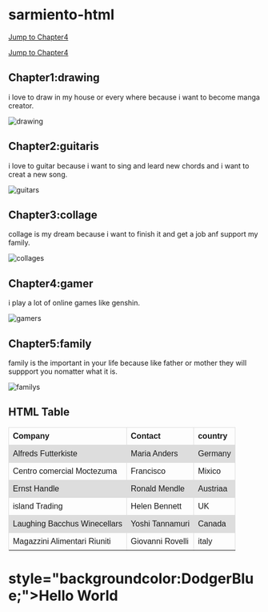 # sarmiento-html

 <!DOCTYPE html>
 <html>
 <body>

 <p><a href="#C4">Jump to Chapter4</a></p>
 <p><a href="#C10">Jump to Chapter4</a></p>

 <h2>Chapter1:drawing</h2>
 <p>i love to draw in my house or every where because i want to become manga creator.</p>
 <img src="drawing.jpg"alt="drawing">
 <h2>Chapter2:guitaris</h2>
 <p>i love to guitar because i want to sing and leard new chords and i want to creat a new song.</p>
  <img src="guitars.jpg"alt="guitars">
 <h2>Chapter3:collage</h2>
 <p>collage is my dream because i want to finish it and get a job anf support my family.</p>
 <img src="collages.jpg"alt="collages">
 <h2>Chapter4:gamer</h2>
 <p>i play a lot of online games like genshin.</p>
 <img src="gamers.jpg"alt="gamers">
 <h2>Chapter5:family</h2>
 <p>family is the important in your life because like father or mother they will suppport you nomatter what it is.</p>
 <img src="familys.jpg"alt="familys">
 <!DOCTYPE html>
 <html>
 <head>
 <style>
 table{font-family:arial,sans-serif;border-collapse:collapse;width:100%;}
 td,th{border:1px solid #dddddd;text-align:left;padding:8px;}
 tr:nth-child(even){background-color:#dddddd;}
 </style>
 </head>
 <body>

 <h2>HTML Table</h2>

 <table>
  <tr>
   <th>Company</th>
   <th>Contact</th>
   <th>country</th>
  </th>
  <tr>
   <td>Alfreds Futterkiste</td>
   <td>Maria Anders</td>
   <td>Germany</th>
  </tr>
  <tr>
   <td>Centro comercial Moctezuma</td>
   <td>Francisco</td>
   <td>Mixico</td>
  </tr>
  <tr>
   <td>Ernst Handle</td>
   <td>Ronald Mendle</td>
   <td>Austriaa</td>
  </tr>
  <tr>
   <td>island Trading</td>
   <td>Helen Bennett</td>
   <td>UK</td>
  </tr>
  <tr>
   <td>Laughing Bacchus Winecellars</td>
   <td>Yoshi Tannamuri</td>
   <td>Canada</td>
  </tr>
  <tr>
   <td>Magazzini Alimentari Riuniti</td>
   <td>Giovanni Rovelli</td>
   <td>italy</td>
  </tr>
  <tr>
 </table>

 </body>
 </html>

 <!DOCTYPE html>
 <html>
 <body>

 <h1>style="backgroundcolor:DodgerBlue;">Hello World</h1>
 <p style='background-color:rgb(250, 82, 82);">
 Lorem ipsum dolor sit amet,consectetuer adipiscing elit,sed diam nonummy nibh euismod tincidunt ut laoreet dolore magna aliquam erat volutpat.
 Ut wisi enim ad minim veniam,quis nostrud exerci tation ullamcorper suscipit lobortis nisl ut aliquip ex ea cammodo consequat.
 </p>

 </body>
 </html>

 <!DOCTYPE html>
 <html>
 <body>

 <h3 style="color:Tomato;">Hello World</h3>

 <p style="color:DodgerBlue;">Lorem ipsum dolor sit amet,consectetuer adipiscing elit,sed diam nonummy nibh  euismod tincidunt ut laoreet dolore magna aliquam erat volutpat.</p>
 <p style="color:MediumSeaGreen;">Ut wisi enim ad minim veniam,quis nostrud exerci tation ullamcorper suscipit lobortis nisl ut aliquip ex ea commodo consequat.</p>

 </body>
 </html>

 <!DOCTYPE html>
 <html>
 <body>

 <h1 style="backgruond-color:rgb(255,0,0);">rgb(255,0,0)</h1>
 <h1 style="backgruond-color:rgb(0,0,255);">rgb(0,0,255)</h1>
 <h1 style="backgruond-color:rgb(60,179,113);">rgb(60,179,113)</h1>
 <h1 style="backgruond-color:rgb(238,130,238);">rgb(238,130,238)</h1>
 <h1 style="backgruond-color:rgb(255,165,0);">rgb(255,165,0)</h1>
 <h1 style="backgruond-color:rgb(106,90,205);">rgb(106,90,205)</h1>

 </body>
 </html>
